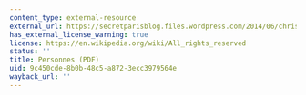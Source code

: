 ```yaml
---
content_type: external-resource
external_url: https://secretparisblog.files.wordpress.com/2014/06/christian-boltanski.pdf
has_external_license_warning: true
license: https://en.wikipedia.org/wiki/All_rights_reserved
status: ''
title: Personnes (PDF)
uid: 9c450cde-8b0b-48c5-a872-3ecc3979564e
wayback_url: ''
---
```

